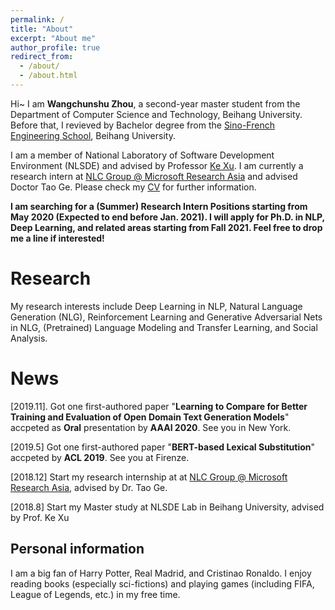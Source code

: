 ```yaml
---
permalink: /
title: "About"
excerpt: "About me"
author_profile: true
redirect_from: 
  - /about/
  - /about.html
---
```


Hi~ I am **Wangchunshu Zhou**, a second-year master student from the Department of Computer Science and Technology, Beihang University. Before that, I revieved by Bachelor degree from the [Sino-French Engineering School](http://ecpkn.buaa.edu.cn/), Beihang University.

I am a member of National Laboratory of Software Development Environment (NLSDE) and advised by Professor [Ke Xu](http://sites.nlsde.buaa.edu.cn/~kexu/). I am currently a research intern at [NLC Group @ Microsoft Research Asia](https://www.microsoft.com/en-us/research/group/natural-language-computing/) and advised Doctor Tao Ge. Please check my [CV](/files/cv.pdf) for further information.

**I am searching for a (Summer) Research Intern Positions starting from May 2020 (Expected to end before Jan. 2021). I will apply for Ph.D. in NLP, Deep Learning, and related areas starting from Fall 2021. Feel free to drop me a line if interested!**

Research
======
My research interests include Deep Learning in NLP, Natural Language Generation (NLG), Reinforcement Learning and Generative Adversarial Nets in NLG, (Pretrained) Language Modeling and Transfer Learning, and Social Analysis.

News
======
\[2019.11]. Got one first-authored paper "**Learning to Compare for Better Training and Evaluation of Open Domain Text Generation Models**" accpeted as **Oral** presentation by **AAAI 2020**. See you in New York.

\[2019.5\] Got one first-authored paper "**BERT-based Lexical Substitution**" accpeted by **ACL 2019**. See you at Firenze.

\[2018.12\] Start my research internship at at [NLC Group @ Microsoft Research Asia](https://www.microsoft.com/en-us/research/group/natural-language-computing/), advised by Dr. Tao Ge.  

\[2018.8\] Start my Master study at NLSDE Lab in Beihang University, advised by Prof. Ke Xu 

Personal information
------
I am a big fan of Harry Potter, Real Madrid, and Cristinao Ronaldo. I enjoy reading books (especially sci-fictions) and playing games (including FIFA, League of Legends, etc.) in my free time.
